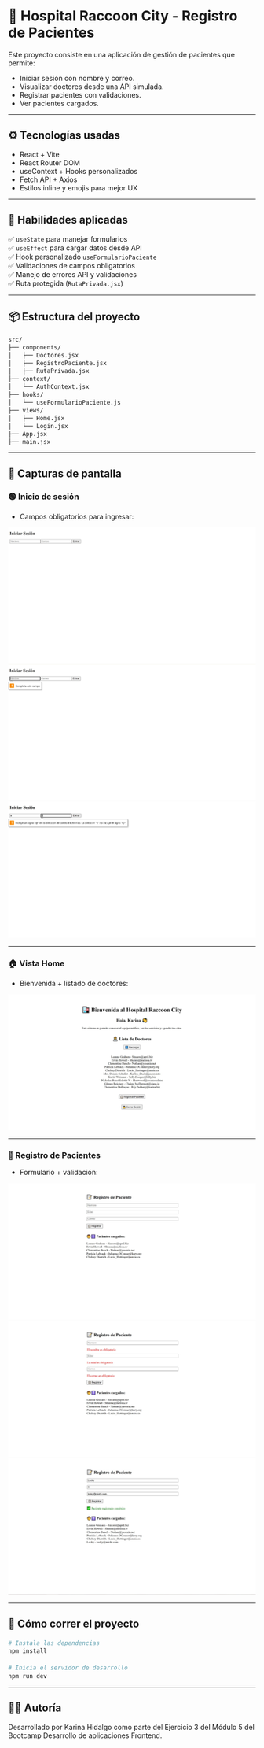 # 🏥 Hospital Raccoon City - Registro de Pacientes

Este proyecto consiste en una aplicación de gestión de pacientes que permite:
- Iniciar sesión con nombre y correo.
- Visualizar doctores desde una API simulada.
- Registrar pacientes con validaciones.
- Ver pacientes cargados.

---

## ⚙️ Tecnologías usadas

- React + Vite
- React Router DOM
- useContext + Hooks personalizados
- Fetch API + Axios
- Estilos inline y emojis para mejor UX

---

## 🧠 Habilidades aplicadas

✅ `useState` para manejar formularios  
✅ `useEffect` para cargar datos desde API  
✅ Hook personalizado `useFormularioPaciente`  
✅ Validaciones de campos obligatorios  
✅ Manejo de errores API y validaciones  
✅ Ruta protegida (`RutaPrivada.jsx`)  

---

## 📦 Estructura del proyecto

```
src/
├── components/
│   ├── Doctores.jsx
│   ├── RegistroPaciente.jsx
│   ├── RutaPrivada.jsx
├── context/
│   └── AuthContext.jsx
├── hooks/
│   └── useFormularioPaciente.js
├── views/
│   ├── Home.jsx
│   └── Login.jsx
├── App.jsx
├── main.jsx
```

---

## 📸 Capturas de pantalla

### 🟢 Inicio de sesión

- Campos obligatorios para ingresar:

![Login](./img/screenshots/screenshot-login.JPG)
![Validación nombre](./img/screenshots/screenshot-login-nombre.JPG)
![Validación correo](./img/screenshots/screenshot-login-mail.JPG)

---

### 🏠 Vista Home

- Bienvenida + listado de doctores:

![Home](./img/screenshots/screenshot-home.JPG)

---

### 📝 Registro de Pacientes

- Formulario + validación:

![Registro](./img/screenshots/screenshot-registro.JPG)  
![Validación](./img/screenshots/screenshot-registro-obligatorio.JPG)  
![Paciente cargado](./img/screenshots/screenshot-registro-cargado.JPG)

---

## 🚀 Cómo correr el proyecto

```bash
# Instala las dependencias
npm install

# Inicia el servidor de desarrollo
npm run dev
```

---

## 👩‍💻 Autoría

Desarrollado por Karina Hidalgo como parte del Ejercicio 3 del Módulo 5 del Bootcamp Desarrollo de aplicaciones Frontend.